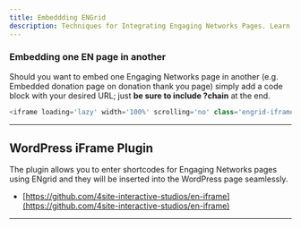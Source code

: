 ```yaml
---
title: Embeddding ENGrid
description: Techniques for Integrating Engaging Networks Pages. Learn how to seamlessly embed one Engaging Networks page into another and integrate ENgrid into your WordPress site with our dedicated iframe plugin.
---
```


### Embedding one EN page in another 

Should you want to embed one Engaging Networks page in another (e.g. Embedded donation page on donation thank you page) simply add a code block with your desired URL; just **be sure to include ?chain** at the end.

```javascript
<iframe loading='lazy' width='100%' scrolling='no' class='engrid-iframe' src='https://lorem.ipsum.org/page/123456/donate/1?chain' frameborder='0' allowfullscreen></iframe>
```

---

## WordPress iFrame Plugin

The plugin allows you to enter shortcodes for Engaging Networks pages using ENgrid and they will be inserted into the WordPress page seamlessly.

* [https://github.com/4site-interactive-studios/en-iframe](https://github.com/4site-interactive-studios/en-iframe)
---

